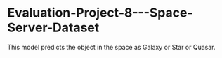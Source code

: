 # Evaluation-Project-8---Space-Server-Dataset
This model predicts the object in the space as Galaxy or Star or Quasar.
